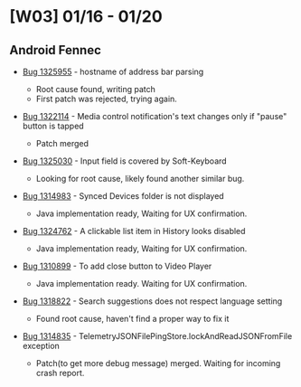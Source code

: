 # [W03] 01/16 - 01/20

## Android Fennec

* [Bug 1325955](https://bugzilla.mozilla.org/show_bug.cgi?id=1325955) - hostname of address bar parsing
    - Root cause found, writing patch
    - First patch was rejected, trying again.

* [Bug 1322114](https://bugzilla.mozilla.org/show_bug.cgi?id=1322114) - Media control notification's text changes only if "pause" button is tapped
    - Patch merged

* [Bug 1325030](https://bugzilla.mozilla.org/show_bug.cgi?id=1325030) - Input field is covered by Soft-Keyboard
    - Looking for root cause, likely found another similar bug.

* [Bug 1314983](https://bugzilla.mozilla.org/show_bug.cgi?id=1314983) - Synced Devices folder is not displayed
    - Java implementation ready, Waiting for UX confirmation.

* [Bug 1324762](https://bugzilla.mozilla.org/show_bug.cgi?id=1324726) - A clickable list item in History looks disabled
    - Java implementation ready, Waiting for UX confirmation.

* [Bug 1310899](https://bugzilla.mozilla.org/show_bug.cgi?id=1310899) - To add close button to Video Player
    - Java implementation ready. Waiting for UX confirmation.

* [Bug 1318822](https://bugzilla.mozilla.org/show_bug.cgi?id=1318822) -  Search suggestions does not respect language setting
    - Found root cause, haven't find a proper way to fix it

* [Bug 1314835](https://bugzilla.mozilla.org/show_bug.cgi?id=1314835) - TelemetryJSONFilePingStore.lockAndReadJSONFromFile exception
    - Patch(to get more debug message) merged. Waiting for incoming crash report.

